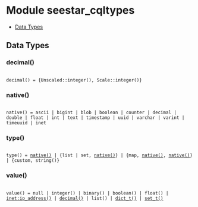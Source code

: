 

# Module seestar_cqltypes #
* [Data Types](#types)



<a name="types"></a>

## Data Types ##




### <a name="type-decimal">decimal()</a> ###



<pre><code>
decimal() = {Unscaled::integer(), Scale::integer()}
</code></pre>





### <a name="type-native">native()</a> ###



<pre><code>
native() = ascii | bigint | blob | boolean | counter | decimal | double | float | int | text | timestamp | uuid | varchar | varint | timeuuid | inet
</code></pre>





### <a name="type-type">type()</a> ###



<pre><code>
type() = <a href="#type-native">native()</a> | {list | set, <a href="#type-native">native()</a>} | {map, <a href="#type-native">native()</a>, <a href="#type-native">native()</a>} | {custom, string()}
</code></pre>





### <a name="type-value">value()</a> ###



<pre><code>
value() = null | integer() | binary() | boolean() | float() | <a href="inet.md#type-ip_address">inet:ip_address()</a> | <a href="#type-decimal">decimal()</a> | list() | <a href="#type-dict_t">dict_t()</a> | <a href="#type-set_t">set_t()</a>
</code></pre>


